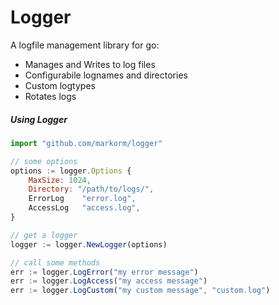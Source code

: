 # Logger

A logfile management library for go:

 * Manages and Writes to log files
 * Configurabile lognames and directories
 * Custom logtypes
 * Rotates logs


##### Using Logger


```javascript
import "github.com/markorm/logger"

// some options
options := logger.Options {
	MaxSize: 1024,
	Directory: "/path/to/logs/",
	ErrorLog	"error.log",
	AccessLog	"access.log",
}

// get a logger
logger := logger.NewLogger(options)

// call some methods
err := logger.LogError("my error message")
err := logger.LogAccess("my access message")
err := logger.LogCustom("my custom message", "custom.log")
```
